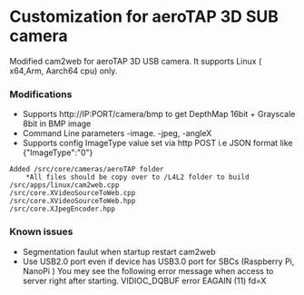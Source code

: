# Customization for aeroTAP 3D SUB camera

Modified cam2web for aeroTAP 3D USB camera.
It supports Linux ( x64,Arm, Aarch64 cpu) only.
 
### Modifications
- Supports http://IP:PORT/camera/bmp
  to get DepthMap 16bit + Grayscale 8bit in BMP image
- Command Line parameters
  -image. -jpeg, -angleX   
- Supports config ImageType value set via http POST
  i.e JSON format like {"ImageType":"0"}  
```
Added /src/core/cameras/aeroTAP folder
    *All files should be copy over to /L4L2 folder to build
/src/apps/linux/cam2web.cpp
/src/core.XVideoSourceToWeb.cpp
/src/core.XVideoSourceToWeb.hpp
/src/core.XJpegEncoder.hpp
```

### Known issues
 - Segmentation faulut when startup
   restart cam2web
 - Use USB2.0 port even if device has USB3.0 port for SBCs (Raspberry Pi, NanoPi )
   You mey see the following error message when access to server right after starting.
    VIDIOC_DQBUF error EAGAIN (11) fd=X
